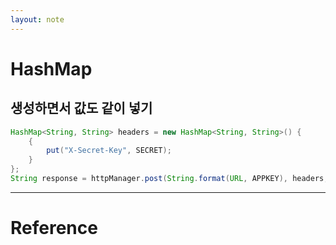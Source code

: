 ```yaml
---
layout: note
---
```


# HashMap

## 생성하면서 값도 같이 넣기

```java
HashMap<String, String> headers = new HashMap<String, String>() {
    {
        put("X-Secret-Key", SECRET);
    }
};
String response = httpManager.post(String.format(URL, APPKEY), headers, body);
```

---

# Reference

